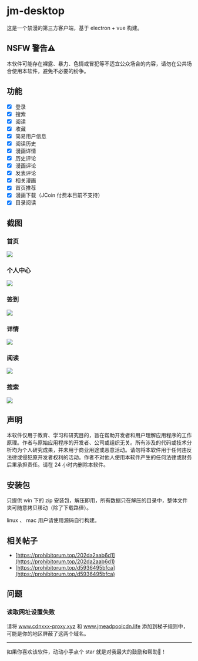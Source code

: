 # jm-desktop

这是一个禁漫的第三方客户端，基于 electron + vue 构建。

## NSFW 警告⚠

本软件可能存在裸露、暴力、色情或冒犯等不适宜公众场合的内容，请勿在公共场合使用本软件，避免不必要的纷争。

## 功能

- [x] 登录
- [x] 搜索
- [x] 阅读
- [x] 收藏
- [x] 简易用户信息
- [x] 阅读历史
- [x] 漫画详情
- [x] 历史评论
- [x] 漫画评论
- [x] 发表评论
- [x] 相关漫画
- [x] 首页推荐
- [x] 漫画下载（JCoin 付费本目前不支持）
- [x] 目录阅读

## 截图

### 首页
![](./readme-assets/首页.png)

### 个人中心
![](./readme-assets/个人中心.png)

### 签到
![](./readme-assets/签到.png)

### 详情
![](./readme-assets/详情.png)

### 阅读
![](./readme-assets/阅读.png)

### 搜索
![](./readme-assets/搜索.png)

## 声明

本软件仅用于教育、学习和研究目的，旨在帮助开发者和用户理解应用程序的工作原理。作者与原始应用程序的开发者、公司或组织无关。所有涉及的代码或技术分析均为个人研究成果，并未用于商业用途或恶意活动。请勿将本软件用于任何违反法律或侵犯原开发者权利的活动。作者不对他人使用本软件产生的任何法律或财务后果承担责任。请在 24 小时内删除本软件。

## 安装包

只提供 win 下的 zip 安装包，解压即用，所有数据只在解压的目录中，整体文件夹可随意拷贝移动（除了下载路径）。

linux 、 mac 用户请使用源码自行构建。

## 相关帖子

- [https://prohibitorum.top/202da2aab6d1](https://prohibitorum.top/202da2aab6d1)
- [https://prohibitorum.top/d5936495bfca](https://prohibitorum.top/d5936495bfca)

## 问题

### 读取网址设置失败

请将 www.cdnxxx-proxy.xyz 和 www.jmeadpoolcdn.life 添加到梯子规则中，可能是你的地区屏蔽了这两个域名。

---

如果你喜欢该软件，动动小手点个 star 就是对我最大的鼓励和帮助🙇‍！